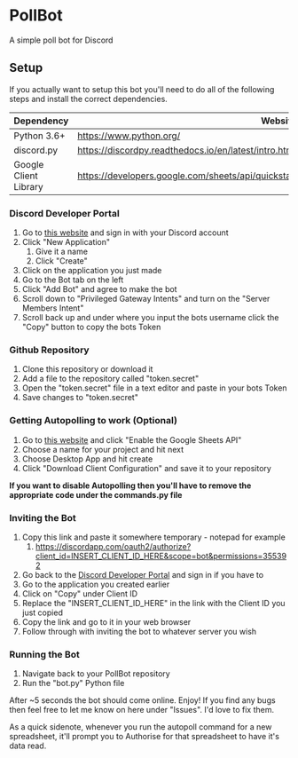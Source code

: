 # PollBot
A simple poll bot for Discord

## Setup
If you actually want to setup this bot you'll need to do all of the following steps and install the correct dependencies.

Dependency  | Website URL
------------|------------
Python 3.6+ | https://www.python.org/
discord.py  | https://discordpy.readthedocs.io/en/latest/intro.html#prerequisites
Google Client Library | https://developers.google.com/sheets/api/quickstart/python#step_2_install_the_google_client_library


### Discord Developer Portal
1. Go to [this website](https://discord.com/developers/applications) and sign in with your Discord account
2. Click "New Application"
    1. Give it a name
    2. Click "Create"
3. Click on the application you just made
4. Go to the Bot tab on the left
5. Click "Add Bot" and agree to make the bot
6. Scroll down to "Privileged Gateway Intents" and turn on the "Server Members Intent"
7. Scroll back up and under where you input the bots username click the "Copy" button to copy the bots Token


### Github Repository
1. Clone this repository or download it
2. Add a file to the repository called "token.secret"
3. Open the "token.secret" file in a text editor and paste in your bots Token
4. Save changes to "token.secret"


### Getting Autopolling to work (Optional)
1. Go to [this website](https://developers.google.com/sheets/api/quickstart/python#step_1_turn_on_the) and click "Enable the Google Sheets API"
2. Choose a name for your project and hit next
3. Choose Desktop App and hit create
4. Click "Download Client Configuration" and save it to your repository


**If you want to disable Autopolling then you'll have to remove the appropriate code under the commands.py file**


### Inviting the Bot
1. Copy this link and paste it somewhere temporary - notepad for example
    1. https://discordapp.com/oauth2/authorize?client_id=INSERT_CLIENT_ID_HERE&scope=bot&permissions=355392
2. Go back to the [Discord Developer Portal](https://discord.com/developers/applications) and sign in if you have to
3. Go to the application you created earlier
4. Click on "Copy" under Client ID
5. Replace the "INSERT_CLIENT_ID_HERE" in the link with the Client ID you just copied
6. Copy the link and go to it in your web browser
7. Follow through with inviting the bot to whatever server you wish


### Running the Bot
1. Navigate back to your PollBot repository
2. Run the "bot.py" Python file

After ~5 seconds the bot should come online. Enjoy! If you find any bugs then feel free to let me know on here under "Issues". I'd love to fix them.

As a quick sidenote, whenever you run the autopoll command for a new spreadsheet, it'll prompt you to Authorise for that spreadsheet to have it's data read.
